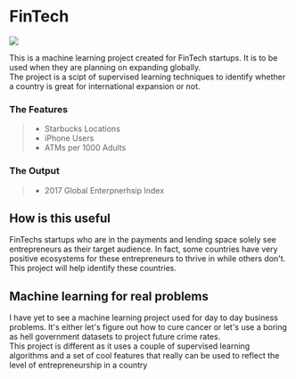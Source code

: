 
# FinTech 
![](https://i.pinimg.com/564x/47/bf/d4/47bfd43db065cd3bc2bf247b2d162020.jpg)


This is a machine learning project created for FinTech startups. It is to be used when they are planning on expanding globally. <br>
The project is a scipt of supervised learning techniques to identify whether a country is great for international expansion or not.

### The Features

> - Starbucks Locations 
> - iPhone Users 
> - ATMs per 1000 Adults

### The Output

> - 2017 Global Enterpnerhsip Index

## How is this useful

FinTechs startups who are in the payments and lending space solely see entrepreneurs as their target audience. In fact, some countries have very positive ecosystems for these entrepreneurs to thrive in while others don't. This project will help identify these countries. 

## Machine learning for real problems

 I have yet to see a machine learning project used for day to day business problems. It's either let's figure out how to cure cancer or let's use a boring as hell government datasets to project future crime rates. <br>
This project is different as it uses a couple of supervised learning algorithms and a set of cool features that really can be used to reflect the level of entrepreneurship in a country 



